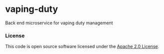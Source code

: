 
# vaping-duty

Back end microservice for vaping duty management

### License

This code is open source software licensed under the [Apache 2.0 License]("http://www.apache.org/licenses/LICENSE-2.0.html").